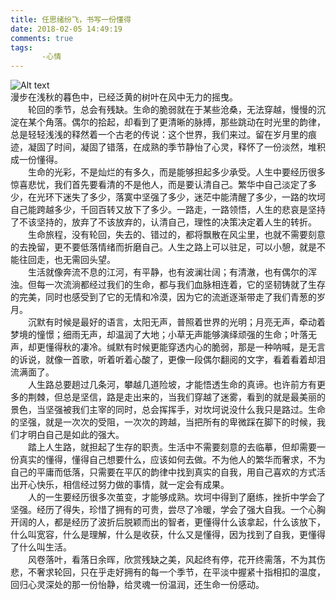 ```yaml
---
title: 任思绪纷飞，书写一份懂得
date: 2018-02-05 14:49:19
comments: true
tags:
       -心情
---
```

![Alt text](/img/qiutian.jpg)  
  漫步在浅秋的暮色中，已经泛黄的树叶在风中无力的摇曳。  
　　轮回的季节，总会有残缺。生命的脆弱就在于某些沧桑，无法穿越，慢慢的沉淀在某个角落。偶尔的拾起，却看到了更清晰的脉搏，那些跳动在时光里的韵律，总是轻轻浅浅的释然着一个古老的传说：这个世界，我们来过。留在岁月里的痕迹，凝固了时间，凝固了错落，在成熟的季节静怡了心灵，释怀了一份淡然，堆积成一份懂得。  
　　生命的光彩，不是灿烂的有多久，而是能够担起多少承受。人生中要经历很多惊喜悲忧，我们首先要看清的不是他人，而是要认清自己。繁华中自己淡定了多少，在光环下迷失了多少，落寞中坚强了多少，迷茫中能清醒了多少，一路的坎坷自己能跨越多少，千回百转又放下了多少。一路走，一路领悟，人生的悲哀是坚持了不该坚持的，放弃了不该放弃的，认清自己，理性的决策决定着人生的转折。  
　　生命旅程，没有轮回，失去的、错过的，都将飘散在风尘里，也就不需要刻意的去挽留，更不要低落情绪而折磨自己。人生之路上可以驻足，可以小憩，就是不能往回走，也无需回头望。  
　　生活就像奔流不息的江河，有平静，也有波澜壮阔；有清澈，也有偶尔的浑浊。但每一次流淌都经过我们的生命，都与我们血脉相连着，它的坚韧铸就了生存的完美，同时也感受到了它的无情和冷漠，因为它的流逝逐渐带走了我们青葱的岁月。  
　　沉默有时候是最好的语言，太阳无声，普照着世界的光明；月亮无声，牵动着梦境的憧憬；细雨无声，却温润了大地；小草无声能够演绎顽强的生命；叶落无声，却更懂得秋的凄冷。缄默有时候更能穿透内心的脆弱，那是一种呐喊，是无言的诉说，就像一首歌，听着听着心酸了，更像一段偶尔翻阅的文字，看着看着却泪流满面了。  
　　人生路总要趟过几条河，攀越几道险坡，才能悟透生命的真谛。也许前方有更多的荆棘，但总是坚信，路是走出来的，当我们穿越了迷雾，看到的就是最美丽的景色，当坚强被我们主宰的同时，总会挥挥手，对坎坷说没什么我只是路过。生命的坚强，就是一次次的受阻，一次次的跨越，当把所有的卑微踩在脚下的时候，我们才明白自己是如此的强大。  
　　踏上人生路，就担起了生存的职责。生活中不需要刻意的去临摹，但却需要一份真实的懂得，懂得自己想要什么，应该如何去做。不为他人的繁华而奢求，不为自己的平庸而低落，只需要在平仄的韵律中找到真实的自我，用自己喜欢的方式活出开心快乐，相信经过努力做的事情，就一定会有成果。  
　　人的一生要经历很多次茧变，才能够成熟。坎坷中得到了磨练，挫折中学会了坚强。经历了得失，珍惜了拥有的可贵，尝尽了冷暖，学会了强大自我。一个心胸开阔的人，都是经历了波折后脱颖而出的智者，更懂得什么该拿起，什么该放下，什么叫宽容，什么是理解，什么是收获，什么又是懂得，因为找到了自我，更懂得了什么叫生活。  
　　风卷落叶，看落日余晖，欣赏残缺之美，风起终有停，花开终需落，不为其伤悲，不奢求轮回，只在乎走好拥有的每一个季节，在平淡中握紧十指相扣的温度，回归心灵深处的那一份怡静，给灵魂一份温润，还生命一份感动。  
